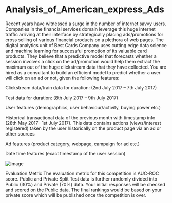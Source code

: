 # Analysis_of_American_express_Ads

Recent years have witnessed a surge in the number of internet savvy users. Companies in the financial services domain leverage this huge internet traffic arriving at their interface by strategically placing ads/promotions for cross selling of various financial products on a plethora of web pages. The digital analytics unit of Best Cards Company uses cutting edge data science and machine learning for successful promotion of its valuable card products. They believe that a predictive model that forecasts whether a session involves a click on the ad/promotion would help them extract the maximum out of the huge clickstream data that they have collected. You are hired as a consultant to build an efficient model to predict whether a user will click on an ad or not, given the following features:

Clickstream data/train data for duration: (2nd July 2017 – 7th July 2017)

Test data for duration: (8th July 2017 – 9th July 2017)

User features (demographics, user behaviour/activity, buying power etc.)

Historical transactional data of the previous month with timestamp info (28th May 2017– 1st July 2017). This data contains actions (views/interest registered) taken by the user historically on the product page via an ad or other sources

Ad features (product category, webpage, campaign for ad etc.)

Date time features (exact timestamp of the user session)
 
![image](https://github.com/SaiGulipalli/Analysis_of_American_express_Ads/assets/84854470/68ca7f83-5fe0-441f-98e5-f56e47323a05)

Evaluation Metric
The evaluation metric for this competition is AUC-ROC score.
Public and Private Split
Test data is further randomly divided into Public (30%) and Private (70%) data.
Your initial responses will be checked and scored on the Public data.
The final rankings would be based on your private score which will be published once the competition is over.



